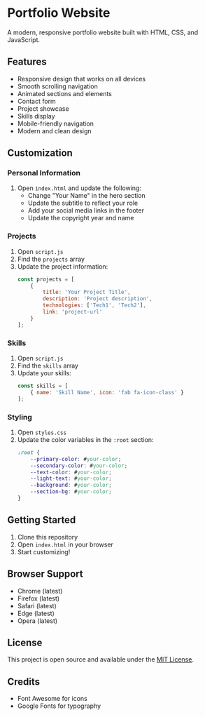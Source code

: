 # Portfolio Website

A modern, responsive portfolio website built with HTML, CSS, and JavaScript.

## Features

- Responsive design that works on all devices
- Smooth scrolling navigation
- Animated sections and elements
- Contact form
- Project showcase
- Skills display
- Mobile-friendly navigation
- Modern and clean design

## Customization

### Personal Information
1. Open `index.html` and update the following:
   - Change "Your Name" in the hero section
   - Update the subtitle to reflect your role
   - Add your social media links in the footer
   - Update the copyright year and name

### Projects
1. Open `script.js`
2. Find the `projects` array
3. Update the project information:
   ```javascript
   const projects = [
       {
           title: 'Your Project Title',
           description: 'Project description',
           technologies: ['Tech1', 'Tech2'],
           link: 'project-url'
       }
   ];
   ```

### Skills
1. Open `script.js`
2. Find the `skills` array
3. Update your skills:
   ```javascript
   const skills = [
       { name: 'Skill Name', icon: 'fab fa-icon-class' }
   ];
   ```

### Styling
1. Open `styles.css`
2. Update the color variables in the `:root` section:
   ```css
   :root {
       --primary-color: #your-color;
       --secondary-color: #your-color;
       --text-color: #your-color;
       --light-text: #your-color;
       --background: #your-color;
       --section-bg: #your-color;
   }
   ```

## Getting Started

1. Clone this repository
2. Open `index.html` in your browser
3. Start customizing!

## Browser Support

- Chrome (latest)
- Firefox (latest)
- Safari (latest)
- Edge (latest)
- Opera (latest)

## License

This project is open source and available under the [MIT License](LICENSE).

## Credits

- Font Awesome for icons
- Google Fonts for typography 